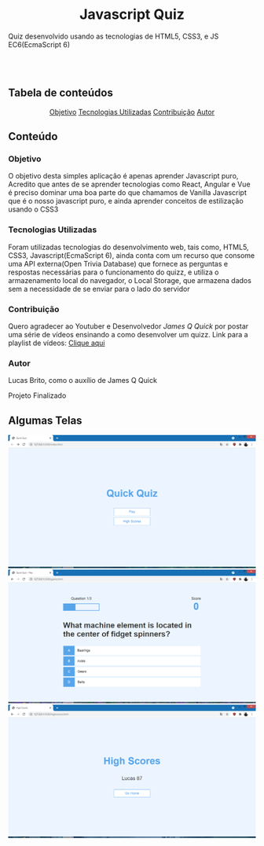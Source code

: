 <h1 align="center">Javascript Quiz</h1>
<p>Quiz desenvolvido usando as tecnologias de HTML5, CSS3, e JS EC6(EcmaScript 6)</p>
<br/><br/>

<h2>Tabela de conteúdos</h2>
<p align="center">
    <a href="#objetivo">Objetivo</a>
    <a href="#tecnologias">Tecnologias Utilizadas</a>
    <a href="#contribuicao">Contribuição</a>
    <a href="#autor">Autor</a>
</p>

<h2>Conteúdo</h2>

<h3>Objetivo</h3>
<p id="objetivo">O objetivo desta simples aplicação é apenas aprender Javascript puro, Acredito que antes de se aprender tecnologias como React, Angular e Vue é preciso dominar uma boa parte do que chamamos de Vanilla Javascript que é o nosso javascript puro, e ainda aprender conceitos de estilização usando o CSS3</p>

<h3>Tecnologias Utilizadas</h3>
<p id="tecnologias">Foram utilizadas tecnologias do desenvolvimento web, tais como, HTML5, CSS3, Javascript(EcmaScript 6), ainda conta com um recurso que consome uma API externa(Open Trivia Database) que fornece as perguntas e respostas necessárias para o funcionamento do quizz, e utiliza o armazenamento local do navegador, o Local Storage, que armazena dados sem a necessidade de se enviar para o lado do servidor</p>

<h3>Contribuição</h3>
<p id="contribuicao">Quero agradecer ao Youtuber e Desenvolvedor <em>James Q Quick</em> por postar uma série de vídeos ensinando a como desenvolver um quizz. Link para a playlist de vídeos: <a href="https://www.youtube.com/playlist?list=PLDlWc9AfQBfZIkdVaOQXi1tizJeNJipEx">Clique aqui</a></p>

<h3>Autor</h3>
<p id="autor">Lucas Brito, como o auxílio de James Q Quick</p>

<p>Projeto Finalizado</p>

<h2>Algumas Telas</h2>
<img src="./img/01.PNG" width="600"></img>
<img src="./img/03.PNG" width="600"></img>
<img src="./img/02.PNG" width="600"></img>